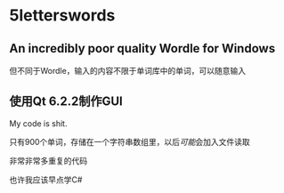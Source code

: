 # 5letterswords
An incredibly poor quality Wordle for Windows
---
但不同于Wordle，输入的内容不限于单词库中的单词，可以随意输入

使用Qt 6.2.2制作GUI
---
My code is shit.

只有900个单词，存储在一个字符串数组里，以后*可能*会加入文件读取

非常非常多重复的代码

也许我应该早点学C#
